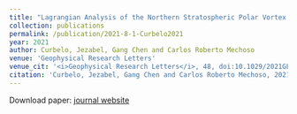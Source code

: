 ```yaml
---
title: "Lagrangian Analysis of the Northern Stratospheric Polar Vortex Split in April 2020"
collection: publications
permalink: /publication/2021-8-1-Curbelo2021
year: 2021
author: Curbelo, Jezabel, Gang Chen and Carlos Roberto Mechoso
venue: 'Geophysical Research Letters'
venue_cit: '<i>Geophysical Research Letters</i>, 48, doi:10.1029/2021GL093874.'
citation: 'Curbelo, Jezabel, Gang Chen and Carlos Roberto Mechoso, 2021: Lagrangian Analysis of the Northern Stratospheric Polar Vortex Split in April 2020, <i>Geophysical Research Letters</i>, 48, doi:10.1029/2021GL093874.'
---
```

Download paper: [journal website](https://onlinelibrary.wiley.com/doi/10.1029/2021GL093874)
